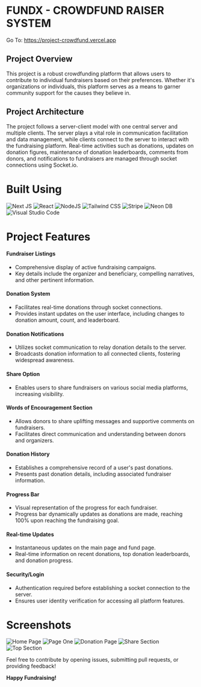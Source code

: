 # FUNDX - CROWDFUND RAISER SYSTEM

Go To: https://project-crowdfund.vercel.app

## Project Overview

This project is a robust crowdfunding platform that allows users to contribute to individual fundraisers based on their preferences. Whether it's organizations or individuals, this platform serves as a means to garner community support for the causes they believe in.

## Project Architecture

The project follows a server-client model with one central server and multiple clients. The server plays a vital role in communication facilitation and data management, while clients connect to the server to interact with the fundraising platform. Real-time activities such as donations, updates on donation figures, maintenance of donation leaderboards, comments from donors, and notifications to fundraisers are managed through socket connections using Socket.io.

# Built Using

![Next JS](https://img.shields.io/badge/Next.js-%2320232a.svg?style=for-the-badge&logo=Next.js&logoColor=white) ![React](https://img.shields.io/badge/React-gray?style=for-the-badge&logo=react&logoColor=#FFCA28) ![NodeJS](https://img.shields.io/badge/node.js-6DA55F?style=for-the-badge&logo=node.js&logoColor=white) ![Tailwind CSS](https://img.shields.io/badge/tailwind%20CSS-e5e5e5.svg?style=for-the-badge&logo=tailwindcss&logoColor=231572B6) ![Stripe](https://img.shields.io/badge/stripe-black.svg?style=for-the-badge&logo=stripe&logoColor=23430098) ![Neon DB](https://img.shields.io/badge/neon%20db-orange.svg?style=for-the-badge)![Visual Studio Code](https://img.shields.io/badge/Visual%20Studio%20Code-3d85c6.svg?style=for-the-badge&logo=visual-studio-code&logoColor=white)

# Project Features

#### Fundraiser Listings

- Comprehensive display of active fundraising campaigns.
- Key details include the organizer and beneficiary, compelling narratives, and other pertinent information.

#### Donation System

- Facilitates real-time donations through socket connections.
- Provides instant updates on the user interface, including changes to donation amount, count, and leaderboard.

#### Donation Notifications

- Utilizes socket communication to relay donation details to the server.
- Broadcasts donation information to all connected clients, fostering widespread awareness.

#### Share Option

- Enables users to share fundraisers on various social media platforms, increasing visibility.

#### Words of Encouragement Section

- Allows donors to share uplifting messages and supportive comments on fundraisers.
- Facilitates direct communication and understanding between donors and organizers.

#### Donation History

- Establishes a comprehensive record of a user's past donations.
- Presents past donation details, including associated fundraiser information.

#### Progress Bar

- Visual representation of the progress for each fundraiser.
- Progress bar dynamically updates as donations are made, reaching 100% upon reaching the fundraising goal.

#### Real-time Updates

- Instantaneous updates on the main page and fund page.
- Real-time information on recent donations, top donation leaderboards, and donation progress.

#### Security/Login

- Authentication required before establishing a socket connection to the server.
- Ensures user identity verification for accessing all platform features.

# Screenshots

![Home Page](https://github.com/milanPatel001/project-crowdfund/blob/main/backend/Images/main_page.PNG)
![Page One](https://github.com/milanPatel001/project-crowdfund/blob/main/backend/Images/fundPageone.PNG)
![Donation Page](https://github.com/milanPatel001/project-crowdfund/blob/main/backend/Images/donate1.PNG)
![Share Section](https://github.com/milanPatel001/project-crowdfund/blob/main/backend/Images/share.PNG)
![Top Section](https://github.com/milanPatel001/project-crowdfund/blob/main/backend/Images/top.PNG)

Feel free to contribute by opening issues, submitting pull requests, or providing feedback!

**Happy Fundraising!**
